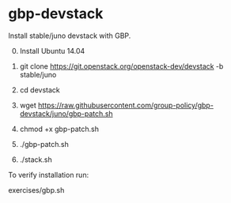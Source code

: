 # gbp-devstack
Install stable/juno devstack with GBP.

0. Install Ubuntu 14.04

1. git clone https://git.openstack.org/openstack-dev/devstack -b stable/juno

2. cd devstack

3. wget https://raw.githubusercontent.com/group-policy/gbp-devstack/juno/gbp-patch.sh

4. chmod +x gbp-patch.sh

5. ./gbp-patch.sh

6. ./stack.sh

To verify installation run:

exercises/gbp.sh

